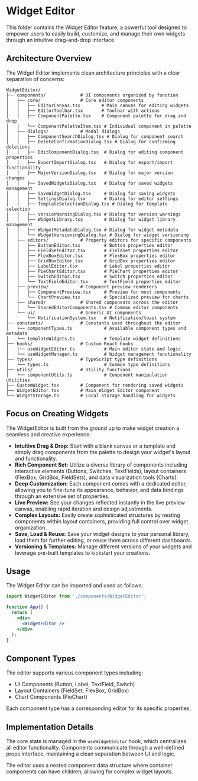 # Widget Editor

This folder contains the Widget Editor feature, a powerful tool designed to empower users to easily build, customize, and manage their own widgets through an intuitive drag-and-drop interface.

## Architecture Overview

The Widget Editor implements clean architecture principles with a clear separation of concerns:

```
WidgetEditor/
├── components/             # UI components organized by function
│   ├── core/               # Core editor components
│   │   ├── EditorCanvas.tsx        # Main canvas for editing widgets
│   │   ├── EditorToolbar.tsx       # Toolbar with actions
│   │   ├── ComponentPalette.tsx    # Component palette for drag and drop
│   │   └── ComponentPaletteItem.tsx # Individual component in palette
│   ├── dialogs/            # Modal dialogs
│   │   ├── ComponentSearchDialog.tsx # Dialog for component search
│   │   ├── DeleteConfirmationDialog.tsx # Dialog for confirming deletions
│   │   ├── EditComponentDialog.tsx  # Dialog for editing component properties
│   │   ├── ExportImportDialog.tsx   # Dialog for export/import functionality
│   │   ├── MajorVersionDialog.tsx   # Dialog for major version changes
│   │   ├── SavedWidgetsDialog.tsx   # Dialog for saved widgets management
│   │   ├── SaveWidgetDialog.tsx     # Dialog for saving widgets
│   │   ├── SettingsDialog.tsx       # Dialog for editor settings
│   │   ├── TemplateSelectionDialog.tsx # Dialog for template selection
│   │   ├── VersionWarningDialog.tsx # Dialog for version warnings
│   │   ├── WidgetLibrary.tsx        # Dialog for widget library management
│   │   ├── WidgetMetadataDialog.tsx # Dialog for widget metadata
│   │   └── WidgetVersioningDialog.tsx # Dialog for widget versioning
│   ├── editors/            # Property editors for specific components
│   │   ├── ButtonEditor.tsx         # Button properties editor
│   │   ├── FieldSetEditor.tsx       # FieldSet properties editor
│   │   ├── FlexBoxEditor.tsx        # FlexBox properties editor
│   │   ├── GridBoxEditor.tsx        # GridBox properties editor
│   │   ├── LabelEditor.tsx          # Label properties editor
│   │   ├── PieChartEditor.tsx       # PieChart properties editor
│   │   ├── SwitchEditor.tsx         # Switch properties editor
│   │   └── TextFieldEditor.tsx      # TextField properties editor
│   ├── preview/            # Component preview renderers
│   │   ├── ComponentPreview.tsx     # Preview for most components
│   │   └── ChartPreview.tsx         # Specialized preview for charts
│   ├── shared/             # Shared components across the editor
│   │   └── SharedEditorComponents.tsx # Common editor components
│   └── ui/                 # Generic UI components
│       └── NotificationSystem.tsx   # Notification/toast system
├── constants/              # Constants used throughout the editor
│   ├── componentTypes.ts            # Available component types and metadata
│   └── templateWidgets.ts           # Template widget definitions
├── hooks/                  # Custom React hooks
│   ├── useWidgetEditor.ts           # Main editor state and logic
│   └── useWidgetManager.ts          # Widget management functionality
├── types/                  # TypeScript type definitions
│   └── types.ts                     # Common type definitions
├── utils/                  # Utility functions
│   └── componentUtils.ts            # Component manipulation utilities
├── CustomWidget.tsx        # Component for rendering saved widgets 
├── WidgetEditor.tsx        # Main Widget Editor component
└── WidgetStorage.ts        # Local storage handling for widgets
```

## Focus on Creating Widgets

The WidgetEditor is built from the ground up to make widget creation a seamless and creative experience:

*   **Intuitive Drag & Drop:** Start with a blank canvas or a template and simply drag components from the palette to design your widget's layout and functionality.
*   **Rich Component Set:** Utilize a diverse library of components including interactive elements (Buttons, Switches, TextFields), layout containers (FlexBox, GridBox, FieldSets), and data visualization tools (Charts).
*   **Deep Customization:** Each component comes with a dedicated editor, allowing you to fine-tune its appearance, behavior, and data bindings through an extensive set of properties.
*   **Live Preview:** See your changes reflected instantly in the live preview canvas, enabling rapid iteration and design adjustments.
*   **Complex Layouts:** Easily create sophisticated structures by nesting components within layout containers, providing full control over widget organization.
*   **Save, Load & Reuse:** Save your widget designs to your personal library, load them for further editing, or reuse them across different dashboards.
*   **Versioning & Templates:** Manage different versions of your widgets and leverage pre-built templates to kickstart your creations.

## Usage

The Widget Editor can be imported and used as follows:

```jsx
import WidgetEditor from './components/WidgetEditor';

function App() {
  return (
    <div>
      <WidgetEditor />
    </div>
  );
}
```

## Component Types

The editor supports various component types including:

- UI Components (Button, Label, TextField, Switch)
- Layout Containers (FieldSet, FlexBox, GridBox)
- Chart Components (PieChart)

Each component type has a corresponding editor for its specific properties.

## Implementation Details

The core state is managed in the `useWidgetEditor` hook, which centralizes all editor functionality. Components communicate through a well-defined props interface, maintaining a clean separation between UI and logic.

The editor uses a nested component data structure where container components can have children, allowing for complex widget layouts. 